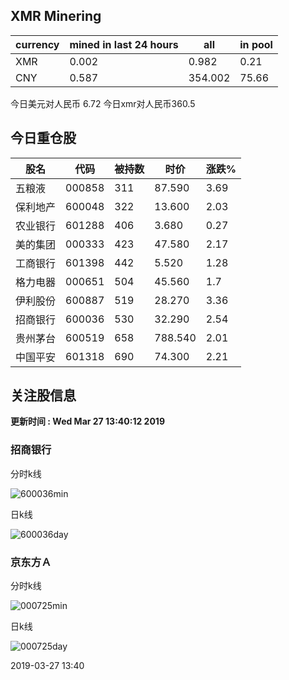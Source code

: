 ## XMR Minering

|currency|mined in last 24 hours|all|in pool|
|---|---|---|---|
|XMR|0.002|0.982|0.21|
|CNY|0.587|354.002|75.66|

今日美元对人民币 6.72	今日xmr对人民币360.5


## 今日重仓股 

|股名|代码|被持数|时价|涨跌%|
|---|---|---|---|---|
|五粮液|000858|311|87.590|3.69|
|保利地产|600048|322|13.600|2.03|
|农业银行|601288|406|3.680|0.27|
|美的集团|000333|423|47.580|2.17|
|工商银行|601398|442|5.520|1.28|
|格力电器|000651|504|45.560|1.7|
|伊利股份|600887|519|28.270|3.36|
|招商银行|600036|530|32.290|2.54|
|贵州茅台|600519|658|788.540|2.01|
|中国平安|601318|690|74.300|2.21|

## 关注股信息
**更新时间 : Wed Mar 27 13:40:12 2019**
### 招商银行 
分时k线

![600036min](http://image.sinajs.cn/newchart/min/n/sh600036.gif)

日k线

![600036day](http://image.sinajs.cn/newchart/daily/n/sh600036.gif)

### 京东方Ａ 
分时k线

![000725min](http://image.sinajs.cn/newchart/min/n/sz000725.gif)

日k线

![000725day](http://image.sinajs.cn/newchart/daily/n/sz000725.gif)

2019-03-27 13:40